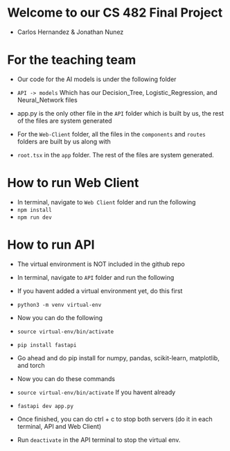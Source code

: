 # Welcome to our CS 482 Final Project

- Carlos Hernandez & Jonathan Nunez

# For the teaching team

- Our code for the AI models is under the following folder <br/>
- `API -> models` Which has our Decision_Tree, Logistic_Regression, and Neural_Network files

- app.py is the only other file in the `API` folder which is built by us, the rest of the files are system generated

- For the `Web-Client` folder, all the files in the `components` and `routes` folders are built by us along with <br/>
- `root.tsx` in the `app` folder. The rest of the files are system generated. 

# How to run Web Client

- In terminal, navigate to `Web Client` folder and run the following
- `npm install`
- `npm run dev`

# How to run API

- The virtual environment is NOT included in the github repo

- In terminal, navigate to `API` folder and run the following

- If you havent added a virtual environment yet, do this first

- `python3 -m venv virtual-env`

- Now you can do the following

- `source virtual-env/bin/activate`
- `pip install fastapi`
- Go ahead and do pip install for numpy, pandas, scikit-learn, matplotlib, and torch

- Now you can do these commands
- `source virtual-env/bin/activate` If you havent already
- `fastapi dev app.py`

- Once finished, you can do ctrl + c to stop both servers (do it in each terminal, API and Web Client)
- Run `deactivate` in the API terminal to stop the virtual env.
